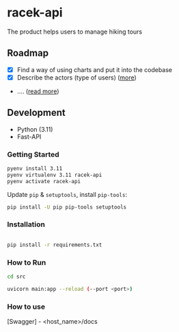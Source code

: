 # racek-api
The product helps users to manage hiking tours 


## Roadmap

- [x] Find a way of using charts and put it into the codebase
- [x] Describe the actors (type of users) ([more](docs/actors/doc.md))
- .... ([read more](docs/roadmap.md))

## Development

- Python (3.11)
- Fast-API

### Getting Started

```bash
pyenv install 3.11
pyenv virtualenv 3.11 racek-api
pyenv activate racek-api
```

Update `pip` & `setuptools`, install `pip-tools`:

```bash
pip install -U pip pip-tools setuptools
```

### Installation

```bash

pip install -r requirements.txt
```

### How to Run

```bash
cd src

uvicorn main:app --reload (--port <port>)
```


### How to use

[Swagger] - <host_name>/docs